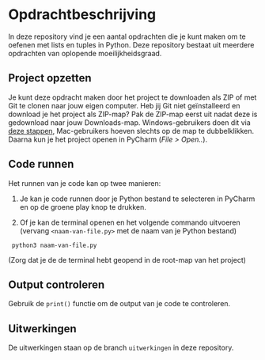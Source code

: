 # Opdrachtbeschrijving

In deze repository vind je een aantal opdrachten die je kunt maken om te oefenen met lists en tuples in Python.
Deze repository bestaat uit meerdere opdrachten van oplopende moeilijkheidsgraad. 


## Project opzetten

Je kunt deze opdracht maken door het project te downloaden als ZIP of met Git te clonen naar jouw eigen computer. Heb jij Git niet geïnstalleerd en download je het project als ZIP-map? Pak de ZIP-map eerst uit nadat deze is gedownload naar jouw Downloads-map. Windows-gebruikers doen dit via [deze stappen](https://www.youtube.com/watch?v=s4_WdMSaKRE), Mac-gebruikers hoeven slechts op de map te dubbelklikken. 
Daarna kun je het project openen in PyCharm (_File > Open.._).


## Code runnen
Het runnen van je code kan op twee manieren:

1. Je kan je code runnen door je Python bestand te selecteren in PyCharm en op de groene play knop te drukken.

2. Of je kan de terminal openen en het volgende commando uitvoeren (vervang `<naam-van-file.py>` met de naam van je Python bestand)

```shell
 python3 naam-van-file.py
```

(Zorg dat je de de terminal hebt geopend in de root-map van het project)


## Output controleren
Gebruik de `print()` functie om de output van je code te controleren.


## Uitwerkingen

De uitwerkingen staan op de branch `uitwerkingen` in deze repository.